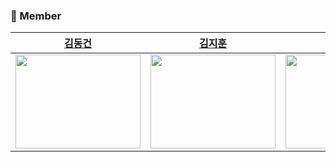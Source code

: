 ### 🙆 Member

<div align="center">

| [김동건](https://github.com/DongGeon0908) | [김지훈](https://github.com/DevRunner21) | [김재원](https://github.com/darkant99) | [이희찬](https://github.com/leeheefull) | [황하림](https://github.com/HwangHarim) |
| :-: | :-: | :-: | :-: | :-: |
| <img src="https://avatars.githubusercontent.com/u/50691225?v=4" height="150" width="200"/> | <img src="https://avatars.githubusercontent.com/u/78334008?v=4" height="150" width="200"/> | <img src="https://avatars.githubusercontent.com/u/35737046?v=4" height="150" width="200"/> | <img src="https://avatars.githubusercontent.com/u/58816862?v=4" height="150" width="200"/> | <img src="https://avatars.githubusercontent.com/u/17813930?v=4" height="150" width="200"/> |
